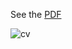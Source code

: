 See the [PDF](https://github.com/alfonsoros88/cv/raw/master/en/cv.pdf)

![cv](https://github.com/alfonsoros88/cv/raw/master/png/cv.png)
